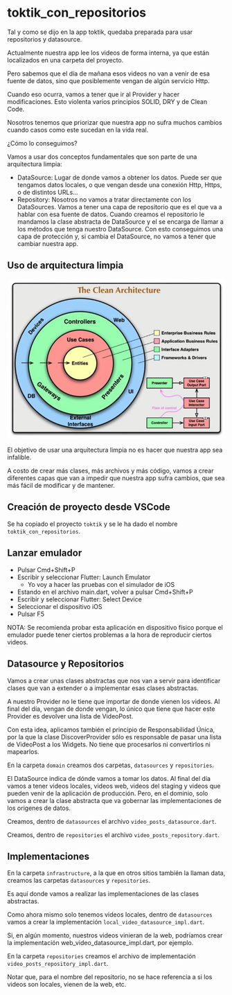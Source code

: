 # toktik_con_repositorios

Tal y como se dijo en la app toktik, quedaba preparada para usar repositorios y datasource.

Actualmente nuestra app lee los videos de forma interna, ya que están localizados en una carpeta del proyecto.

Pero sabemos que el día de mañana esos videos no van a venir de esa fuente de datos, sino que posiblemente vengan de algún servicio Http.

Cuando eso ocurra, vamos a tener que ir al Provider y hacer modificaciones. Esto violenta varios principios SOLID, DRY y de Clean Code.

Nosotros tenemos que priorizar que nuestra app no sufra muchos cambios cuando casos como este sucedan en la vida real.

¿Cómo lo conseguimos?

Vamos a usar dos conceptos fundamentales que son parte de una arquitectura limpia:

- DataSource: Lugar de donde vamos a obtener los datos. Puede ser que tengamos datos locales, o que vengan desde una conexión Http, Https, o de distintos URLs...
- Repository: Nosotros no vamos a tratar directamente con los DataSources. Vamos a tener una capa de repositorio que es el que va a hablar con esa fuente de datos. Cuando creamos el repositorio le mandamos la clase abstracta de DataSource y el se encarga de llamar a los métodos que tenga nuestro DataSource. Con esto conseguimos una capa de protección y, si cambia el DataSource, no vamos a tener que cambiar nuestra app.

## Uso de arquitectura limpia

![alt Arquitectura Limpia](../Images/04_Clean_Architecture.png)

El objetivo de usar una arquitectura limpia no es hacer que nuestra app sea infalible.

A costo de crear más clases, más archivos y más código, vamos a crear diferentes capas que van a impedir que nuestra app sufra cambios, que sea más fácil de modificar y de mantener.

## Creación de proyecto desde VSCode

Se ha copiado el proyecto `toktik` y se le ha dado el nombre `toktik_con_repositorios`.

## Lanzar emulador

- Pulsar Cmd+Shift+P
- Escribir y seleccionar Flutter: Launch Emulator
  - Yo voy a hacer las pruebas con el simulador de iOS
- Estando en el archivo main.dart, volver a pulsar Cmd+Shift+P
- Escribir y seleccionar Flutter: Select Device
- Seleccionar el dispositivo iOS
- Pulsar F5

NOTA: Se recomienda probar esta aplicación en dispositivo físico porque el emulador puede tener ciertos problemas a la hora de reproducir ciertos videos.

## Datasource y Repositorios

Vamos a crear unas clases abstractas que nos van a servir para identificar clases que van a extender o a implementar esas clases abstractas.

A nuestro Provider no le tiene que importar de donde vienen los videos. Al final del día, vengan de donde vengan, lo único que tiene que hacer este Provider es devolver una lista de VideoPost.

Con esta idea, aplicamos también el principio de Responsabilidad Única, por la que la clase DiscoverProvider sólo es responsable de pasar una lista de VideoPost a los Widgets. No tiene que procesarlos ni convertirlos ni mapearlos.

En la carpeta `domain` creamos dos carpetas, `datasources` y `repositories`.

El DataSource indica de dónde vamos a tomar los datos. Al final del día vamos a tener videos locales, videos web, videos del staging y videos que pueden venir de la aplicación de producción. Pero, en el dominio, solo vamos a crear la clase abstracta que va gobernar las implementaciones de los origenes de datos.

Creamos, dentro de `datasources` el archivo `video_posts_datasource.dart`.

Creamos, dentro de `repositories` el archivo `video_posts_repository.dart`.

## Implementaciones

En la carpeta `infrastructure`, a la que en otros sitios también la llaman data, creamos las carpetas `datasources` y `repositories`.

Es aquí donde vamos a realizar las implementaciones de las clases abstractas.

Como ahora mismo solo tenemos videos locales, dentro de `datasources` vamos a crear la implementación `local_video_datasource_impl.dart`.

Si, en algún momento, nuestros videos vinieran de la web, podríamos crear la implementación web_video_datasource_impl.dart, por ejemplo.

En la carpeta `repositories` creamos el archivo de implementación `video_posts_repository_impl.dart`.

Notar que, para el nombre del repositorio, no se hace referencia a si los videos son locales, vienen de la web, etc.
